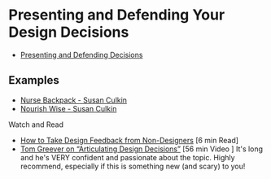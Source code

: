 # Presenting and Defending Your Design Decisions

* [Presenting and Defending Decisions](Present-Defend.pdf)

## Examples
* [Nurse Backpack - Susan Culkin](https://drive.google.com/file/d/14tMITdOn0xALg6OZxXbJ7rvL01oaEjl-/view)
* [Nourish Wise - Susan Culkin](https://docs.google.com/presentation/d/1Yo0EbWQRuhyisaT14Cs1QNsAWO-SMsBTIlcLM-SF8vk/present?slide=id.p)

Watch and Read
* [How to Take Design Feedback from Non-Designers](https://medium.com/ux-power-tools/how-to-take-design-feedback-from-non-designers-33a872750b43) [6 min Read]
* [Tom Greever on “Articulating Design Decisions”](https://vimeo.com/192270947) [56 min Video ]  It's long and he's VERY confident and passionate about the topic. Highly recommend, especially if this is something new (and scary) to you!